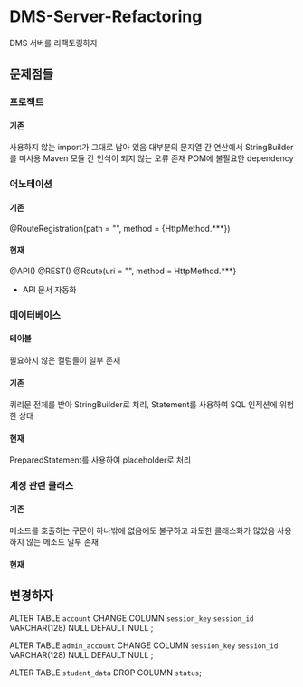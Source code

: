 # DMS-Server-Refactoring
DMS 서버를 리팩토링하자

## 문제점들
### 프로젝트
#### 기존
사용하지 않는 import가 그대로 남아 있음
대부분의 문자열 간 연산에서 StringBuilder를 미사용
Maven 모듈 간 인식이 되지 않는 오류 존재
POM에 불필요한 dependency

### 어노테이션
#### 기존
@RouteRegistration(path = "", method = {HttpMethod.***})
#### 현재
@API()
@REST()
@Route(uri = "", method = HttpMethod.***}
+ API 문서 자동화

### 데이터베이스
#### 테이블
필요하지 않은 컬럼들이 일부 존재
#### 기존
쿼리문 전체를 받아 StringBuilder로 처리, Statement를 사용하여 SQL 인젝션에 위험한 상태
#### 현재
PreparedStatement를 사용하여 placeholder로 처리

### 계정 관련 클래스
#### 기존
메소드를 호출하는 구문이 하나밖에 없음에도 불구하고 과도한 클래스화가 많았음
사용하지 않는 메소드 일부 존재
#### 현재


## 변경하자
ALTER TABLE `account` CHANGE COLUMN `session_key` `session_id` VARCHAR(128) NULL DEFAULT NULL ;

ALTER TABLE `admin_account` CHANGE COLUMN `session_key` `session_id` VARCHAR(128) NULL DEFAULT NULL ;

ALTER TABLE `student_data` DROP COLUMN `status`;
